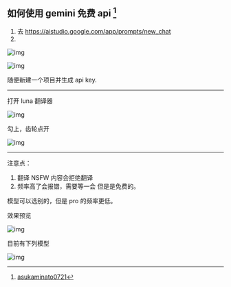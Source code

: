 ## 如何使用 gemini 免费 api [^1]

1. 去 https://aistudio.google.com/app/prompts/new_chat
2. 

![img](../images/zh/gemini/344549401-33da8fae-fafb-4f88-afb1-967b91f7ca4b.png)

![img](../images/zh/gemini/344549459-b688a3be-5b2a-4d6a-bf56-dc7d45bc5ee9.png)


随便新建一个项目并生成 api key.

<hr>

打开 luna 翻译器

![img](../images/zh/gemini/344549959-4e18dec9-658c-4df1-a0e7-d2379503e604.png)

勾上，齿轮点开

![img](../images/zh/gemini/344550089-518d6afa-7818-445d-be16-5770d196b489.png)

<hr>

注意点：

1. 翻译 NSFW 内容会拒绝翻译
2. 频率高了会报错，需要等一会
但是是免费的。

模型可以选别的，但是 pro 的频率更低。

效果预览

![img](../images/zh/gemini/344550450-e4d25242-e679-45c5-8412-df07fc972843.png)

目前有下列模型

![img](../images/zh/gemini/344551043-a0b058b0-e7e8-49c2-a8a4-3201db78ddec.png)


[^1]: [asukaminato0721](https://github.com/HIllya51/LunaTranslator/issues/863)